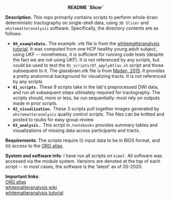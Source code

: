 <p align="center"><b>README `Slicer`</b></p>

__Description.__ This repo primarily contains scripts to perform whole-brain deterministic tractography on single-shell data, using `3D Slicer` and `whitematteranalysis` software. Specifically, the directory contents are as follows:

-  __`00_exampleData.`__ The example .vtk file is from the [whitematteranalysis tutorial](https://github.com/SlicerDMRI/whitematteranalysis/blob/master/doc/subject-specific-tractography-parcellation.md). It was computed from one HCP healthy young adult subject, using UKF -- nonetheless, it is sufficient for running code tests (despite the fact we are not using UKF). It is not referenced by any scripts, but could be used to test the `01_scripts/07_applyAtlas.sh` script and those subsequent to it. The glassbrain.vtk file is from [Madan, 2015](https://www.ncbi.nlm.nih.gov/pmc/articles/PMC4648228/). It provides a pretty anatomical background for visualizing tracts. It is not referenced by any scripts
-  __`01_scripts.`__ These 9 scripts take in the lab's preprocessed DWI data, and run all subsequent steps ultimately required for tractography. The scripts should, more or less, be run sequentially: most rely on outputs made in prior scripts. 
- __`02_visualization.`__ These 3 scripts pull together images generated by `whitematteranalysis` quality control scripts. The files can be knitted and posted to rpubs for easy group review
- __`03_analysis.`__. This script in `/notebooks` provides summary tables and visualizations of missing data across participants and tracts.

__Requirements__:
The scripts require (i) input data to be in BIDS format, and (ii) access to the [ORG atlas](https://github.com/SlicerDMRI/ORG-Atlases). 

__System and software info__:
I have run all scripts on `kimel`. All software was accessed via the module system. Versions are denoted at the top of each script -- in most cases, the software is the 'latest' as of 05-2020.

__Important links__:  
[ORG atlas](https://github.com/SlicerDMRI/ORG-Atlases)  
[whitematteranalysis wiki](https://github.com/SlicerDMRI/whitematteranalysis/wiki)  
[whitematteranalysis tutorial](https://github.com/SlicerDMRI/whitematteranalysis/blob/master/doc/subject-specific-tractography-parcellation.md)
